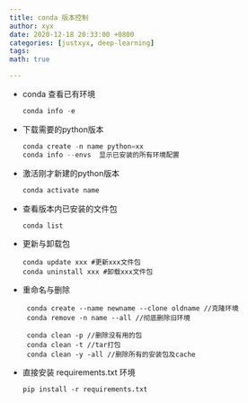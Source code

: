 ```yaml
---
title: conda 版本控制
author: xyx
date: 2020-12-18 20:33:00 +0800
categories: [justxyx, deep-learning]
tags: 
math: true

---
```


- conda 查看已有环境
  ~~~java
  conda info -e
  ~~~

- 下载需要的python版本
  ~~~java
  conda create -n name python=xx
  conda info --envs  显示已安装的所有环境配置
  ~~~
- 激活刚才新建的python版本
  ~~~java
  conda activate name 
  ~~~
- 查看版本内已安装的文件包
  ~~~
  conda list
  ~~~
- 更新与卸载包
  ~~~
  conda update xxx #更新xxx文件包
  conda uninstall xxx #卸载xxx文件包
  ~~~

- 重命名与删除
  ~~~
   conda create --name newname --clone oldname //克隆环境
   conda remove -n name --all //彻底删除旧环境

   conda clean -p //删除没有用的包
   conda clean -t //tar打包
   conda clean -y -all //删除所有的安装包及cache
  ~~~

* 直接安装 requirements.txt 环境
  ~~~
  pip install -r requirements.txt
  ~~~